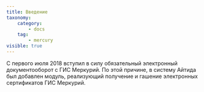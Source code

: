 ```yaml
---
title: Введение
taxonomy:
    category:
        - docs
    tag:
        - mercury
visible: true
---
```


<p style="text-align: left;">С первого июля 2018 вступил в силу обязательный электронный документооборот с ГИС Меркурий. По этой причине, в систему Айтида был добавлен модуль, реализующий получение и гашение электронных сертификатов ГИС Меркурий.</p>